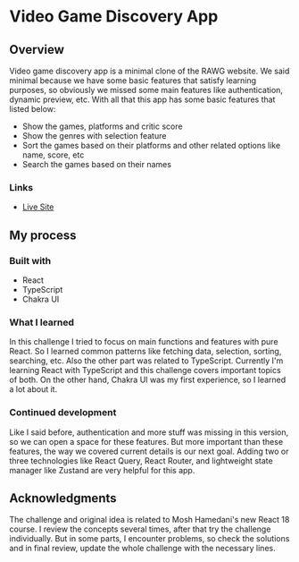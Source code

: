 # Video Game Discovery App

## Overview

Video game discovery app is a minimal clone of the RAWG website. We said minimal because we have some basic features that satisfy learning purposes, so obviously we missed some main features like authentication, dynamic preview, etc. With all that this app has some basic features that listed below:

- Show the games, platforms and critic score
- Show the genres with selection feature
- Sort the games based on their platforms and other related options like name, score, etc
- Search the games based on their names

### Links

- [Live Site](https://video-game-discovery-app-silk.vercel.app/)

## My process

### Built with

- React
- TypeScript
- Chakra UI

### What I learned

In this challenge I tried to focus on main functions and features with pure React. So I learned common patterns like fetching data, selection, sorting, searching, etc. Also the other part was related to TypeScript. Currently I'm learning React with TypeScript and this challenge covers important topics of both. On the other hand, Chakra UI was my first experience, so I learned a lot about it.

### Continued development

Like I said before, authentication and more stuff was missing in this version, so we can open a space for these features. But more important than these features, the way we covered current details is our next goal. Adding two or three technologies like React Query, React Router, and lightweight state manager like Zustand are very helpful for this app.

## Acknowledgments

The challenge and original idea is related to Mosh Hamedani's new React 18 course. I review the concepts several times, after that try the challenge individually. But in some parts, I encounter problems, so check the solutions and in final review, update the whole challenge with the necessary lines.
